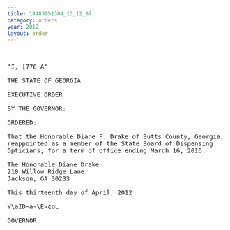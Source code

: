```yaml
---
title: 18483951304_13_12_07
category: orders
year: 2012
layout: order
---
```


<pre> 

‘I, [776 A‘

THE STATE OF GEORGIA

EXECUTIVE ORDER

BY THE GOVERNOR:

ORDERED:

That the Honorable Diane F. Drake of Butts County, Georgia, is
reappointed as a member of the State Board of Dispensing
Opticians, for a term of office ending March 16, 2016.

The Honorable Diane Drake
210 Willow Ridge Lane
Jackson, GA 30233

This thirteenth day of April, 2012

Y\aID~a-\E>¢oL

GOVERNOR

</pre>
